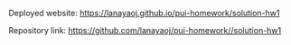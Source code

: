 Deployed website: https://lanayaoj.github.io/pui-homework/solution-hw1

Repository link: https://github.com/lanayaoj/pui-homework//solution-hw1
